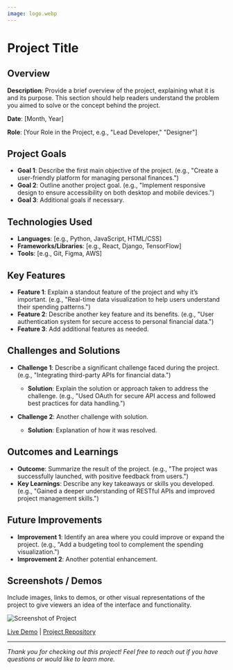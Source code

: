 ```yaml
---
image: logo.webp
---
```


# Project Title

## Overview
**Description**: Provide a brief overview of the project, explaining what it is and its purpose. This section should help readers understand the problem you aimed to solve or the concept behind the project.

**Date**: [Month, Year]

**Role**: [Your Role in the Project, e.g., "Lead Developer," "Designer"]

## Project Goals
- **Goal 1**: Describe the first main objective of the project. (e.g., "Create a user-friendly platform for managing personal finances.")
- **Goal 2**: Outline another project goal. (e.g., "Implement responsive design to ensure accessibility on both desktop and mobile devices.")
- **Goal 3**: Additional goals if necessary.

## Technologies Used
- **Languages**: [e.g., Python, JavaScript, HTML/CSS]
- **Frameworks/Libraries**: [e.g., React, Django, TensorFlow]
- **Tools**: [e.g., Git, Figma, AWS]

## Key Features
- **Feature 1**: Explain a standout feature of the project and why it’s important. (e.g., "Real-time data visualization to help users understand their spending patterns.")
- **Feature 2**: Describe another key feature and its benefits. (e.g., "User authentication system for secure access to personal financial data.")
- **Feature 3**: Add additional features as needed.

## Challenges and Solutions
- **Challenge 1**: Describe a significant challenge faced during the project. (e.g., "Integrating third-party APIs for financial data.")
  - **Solution**: Explain the solution or approach taken to address the challenge. (e.g., "Used OAuth for secure API access and followed best practices for data handling.")

- **Challenge 2**: Another challenge with solution. 
  - **Solution**: Explanation of how it was resolved.

## Outcomes and Learnings
- **Outcome**: Summarize the result of the project. (e.g., "The project was successfully launched, with positive feedback from users.")
- **Key Learnings**: Describe any key takeaways or skills you developed. (e.g., "Gained a deeper understanding of RESTful APIs and improved project management skills.")

## Future Improvements
- **Improvement 1**: Identify an area where you could improve or expand the project. (e.g., "Add a budgeting tool to complement the spending visualization.")
- **Improvement 2**: Another potential enhancement.

## Screenshots / Demos
Include images, links to demos, or other visual representations of the project to give viewers an idea of the interface and functionality.

![Screenshot of Project](link-to-screenshot.png)

[Live Demo](link-to-demo) | [Project Repository](https://github.com/yourusername/project-repo)

---

*Thank you for checking out this project! Feel free to reach out if you have questions or would like to learn more.*